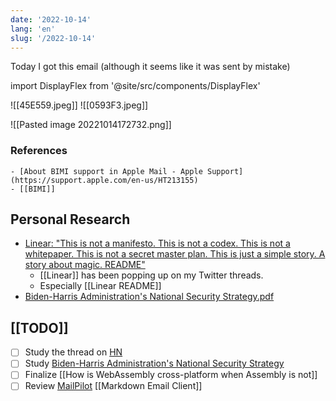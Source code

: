 ```yaml
---
date: '2022-10-14'
lang: 'en'
slug: '/2022-10-14'
---
```


Today I got this email (although it seems like it was sent by mistake)

import DisplayFlex from '@site/src/components/DisplayFlex'

<DisplayFlex>

![[45E559.jpeg]]
![[0593F3.jpeg]]

</DisplayFlex>

![[Pasted image 20221014172732.png]]

### References

    - [About BIMI support in Apple Mail - Apple Support](https://support.apple.com/en-us/HT213155)
    - [[BIMI]]

## Personal Research

- [Linear: "This is not a manifesto. This is not a codex. This is not a whitepaper. This is not a secret master plan. This is just a simple story. A story about magic. README"](https://twitter.com/linear/status/1504485344355381254)
  - [[Linear]] has been popping up on my Twitter threads.
  - Especially [[Linear README]]
- [Biden-Harris Administration's National Security Strategy.pdf](https://www.whitehouse.gov/wp-content/uploads/2022/10/Biden-Harris-Administrations-National-Security-Strategy-10.2022.pdf)

## [[TODO]]

- [ ] Study the thread on [HN](https://news.ycombinator.com/item?id=33151774)
- [ ] Study [Biden-Harris Administration's National Security Strategy](https://www.whitehouse.gov/wp-content/uploads/2022/10/Biden-Harris-Administrations-National-Security-Strategy-10.2022.pdf)
- [ ] Finalize [[How is WebAssembly cross-platform when Assembly is not]]
- [ ] Review [MailPilot](https://www.mailpilot.app/) [[Markdown Email Client]]
